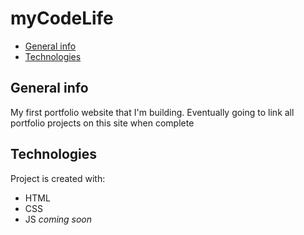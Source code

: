 # myCodeLife

* [General info](#general-info)
* [Technologies](#technologies)

## General info
My first portfolio website that I'm building. Eventually going to link all portfolio projects on this site when complete
	
## Technologies
Project is created with:
* HTML
* CSS
* JS *coming soon*
	
